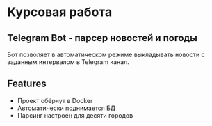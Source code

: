 # Курсовая работа
## Telegram Bot - парсер новостей и погоды

Бот позволяет в автоматическом режиме выкладывать новости с заданным интервалом в Telegram канал.

## Features

- Проект обёрнут в Docker
- Автоматически поднимается БД
- Парсинг настроен для десяти городов
